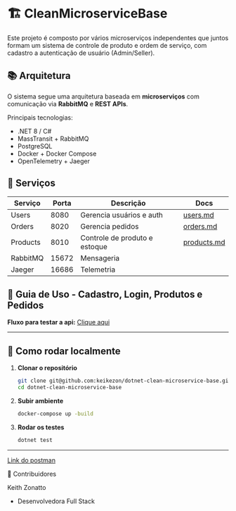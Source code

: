 # 🏗️ CleanMicroserviceBase

Este projeto é composto por vários microserviços independentes que juntos formam um sistema de controle de produto e ordem de serviço, com cadastro a autenticação de usuário (Admin/Seller).

## 📚 Arquitetura
O sistema segue uma arquitetura baseada em **microserviços** com comunicação via **RabbitMQ** e **REST APIs**.

Principais tecnologias:
- .NET 8 / C#
- MassTransit + RabbitMQ
- PostgreSQL
- Docker + Docker Compose
- OpenTelemetry + Jaeger

## 🧩 Serviços
| Serviço  | Porta | Descrição                     | Docs                                    |
|----------|-------|-------------------------------|-----------------------------------------|
| Users    | 8080  | Gerencia usuários e auth      | [users.md](./docs/users.md)      |
| Orders   | 8020  | Gerencia pedidos              | [orders.md](./docs/orders.md)    |
| Products | 8010  | Controle de produto e estoque | [products.md](./docs/products.md) |
| RabbitMQ | 15672 | Mensageria                    |  |
| Jaeger | 16686 | Telemetria                    |  |

## 🛒 Guia de Uso - Cadastro, Login, Produtos e Pedidos
**Fluxo para testar a api:** [Clique aqui](./docs/guide.md)

---

## 🚀 Como rodar localmente

1. **Clonar o repositório**
   ```bash
   git clone git@github.com:keikezon/dotnet-clean-microservice-base.git
   cd dotnet-clean-microservice-base
   ```

2. **Subir ambiente**
   ```bash
   docker-compose up -build
   ```

3. **Rodar os testes**

   ```bash
   dotnet test
   ```
---

[Link do postman](https://.postman.co/workspace/My-Workspace~8b18a694-61c8-406f-8258-cc76086c3374/collection/412296-0e1db38a-3a59-49ea-b4e6-09668c3d2b6f?action=share&creator=412296&active-environment=412296-72a04eac-c6f4-44eb-aa48-223c58504492)

👥 Contribuidores

Keith Zonatto
- Desenvolvedora Full Stack
